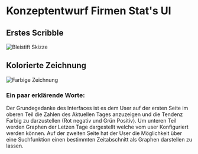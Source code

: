 # Konzeptentwurf Firmen Stat's UI

## Erstes Scribble
![Bleistift Skizze](/img/bleistift.png)

## Kolorierte Zeichnung
![Farbige Zeichnung](/img/farbig.png)

### Ein paar erklärende Worte:
Der Grundegedanke des Interfaces ist es dem User auf der ersten Seite im oberen Teil die Zahlen des Aktuellen Tages anzuzeigen und die Tendenz Farbig zu darzustellen (Rot negativ und Grün Positiv). Um unteren Teil werden Graphen der Letzen Tage dargestellt welche vom user Konfiguriert werden können.
Auf der zweiten Seite hat der User die Möglichkeit über eine Suchfunktion einen bestimmten Zeitabschnitt als Graphen darstellen zu lassen.